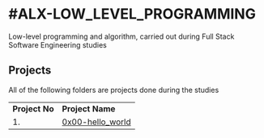 <h1>#ALX-LOW_LEVEL_PROGRAMMING</h1>

Low-level programming and algorithm, carried out during Full Stack Software Engineering studies

<h2>Projects</h2>
All of the following folders are projects done during the studies
<table>
<tr>
<td><b>Project No</b></td>
<td><b>Project Name</b></td>
</tr>
<tr><td>1.</td>
<td><a href="https://www.google.com">0x00-hello_world</a></td></tr>
</table>
